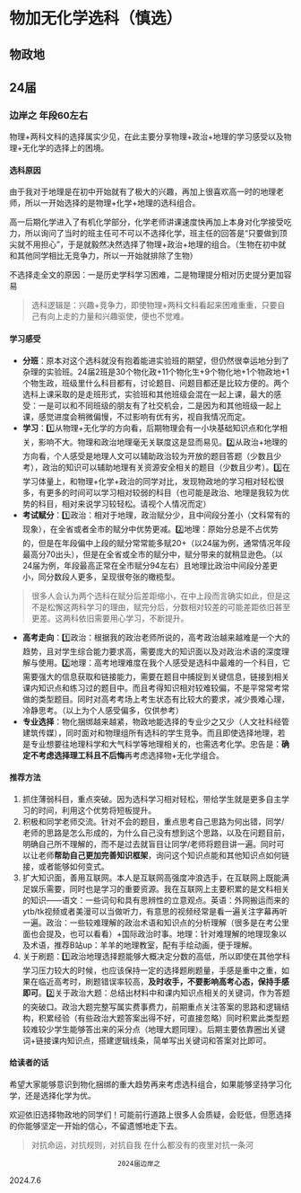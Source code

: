 # 物加无化学选科（慎选）

## 物政地

## 24届

### 边岸之 年段60左右

物理+两科文科的选择属实少见，在此主要分享物理+政治+地理的学习感受以及物理+无化学的选择上的困境。

#### **选科原因**

由于我对于地理是在初中开始就有了极大的兴趣，再加上很喜欢高一时的地理老师，所以一开始选择的是物理+化学+地理的选科组合。

高一后期化学进入了有机化学部分，化学老师讲课速度快再加上本身对化学接受吃力，所以询问了当时的班主任可不可以不选择化学，班主任的回答是“只要做到顶尖就不用担心”，于是就毅然决然选择了物理+政治+地理的组合。（生物在初中就和其他同学相比无竞争力，所以一开始就排除了生物）

不选择走全文的原因：一是历史学科学习困难，二是物理提分相对历史提分更加容易

> 选科逻辑是：兴趣+竞争力，即使物理+两科文科看起来困难重重，只要自己有向上走的力量和兴趣驱使，便也不觉难。

#### **学习感受**

* **分班**：原本对这个选科就没有抱着能进实验班的期望，但仍然很幸运地分到了杂理的实验班。24届2班是30个物化政+11个物化生+9个物化地+1个物政地+1个物生政，班级里什么科目都有，讨论题目、问题目都还是比较方便的。两个选科上课采取的是走班形式，实验班和其他班级会混在一起上课，最大的感受：一是可以和不同班级的朋友有了社交机会，二是因为和其他班级一起上课，感觉进度会稍微偏慢，不过影响有优有劣，视自我情况而定。
* **学习**：1️⃣从物理+无化学的方向看，后期物理会有一小块基础知识点和化学相关，影响不大。物理和政治地理毫无关联度这是显而易见。2️⃣从政治+地理的方向看，个人感受是地理人文可以辅助政治较为开放的题目答题（少数且少考），政治的知识可以辅助地理有关资源安全相关的题目（少数且少考）。3️⃣在学习体量上，和物理+化学+政治的同学对比，发现物政地的学习相对轻松很多，有更多的时间可以学习相对较弱的科目（也可能是政治、地理是我较为优势的科目，相对来说学习较轻松。请视个人情况而定）
* **考试赋分**：1️⃣政治：相对于地理，政治赋分少，且中间段分差小（文科常有的现象），在全省或者全市的赋分中优势更减。2️⃣地理：原始分总是不占优势的，但是在年段偏中上段的赋分常常能多赋20+（以24届为例，通常情况年段最高分70出头），但是在全省或全市的赋分中，赋分带来的就稍显逊色。（以24届为例，年段最高正常在全市赋分94左右）且地理比政治中间段分差更小，同分数段人更多，呈现很夸张的橄榄型。

> 很多人会认为两个选科在赋分后差距缩小，在中上段而言确实如此，但是这不是松懈这两科学习的理由，赋完分后，分数相对较差的可能差距依旧甚至更差。这两科依旧需要用心学习，不断提升。

* **高考走向**：1️⃣政治：根据我的政治老师所说的，高考政治越来越难是一个大的趋势，且对学生综合能力要求高，需要庞大的知识面以及对政治术语的深度理解与使用。2️⃣地理：高考地理难度在我个人感受是选科中最难的一个科目，它需要强大的信息获取和链接能力，需要在题目中捕捉到关键信息，链接到相关课内知识点和练习过的题目中。而且考得知识相对较难较偏，不是平常常考常做的类型题目。同时对高考考场上考生状态有比较大的要求，减少畏难心理，冷静思考。（以上为个人感受偏多，仅供参考）
* **专业选择**：物化捆绑越来越紧，物政地能选择的专业少之又少（人文社科经管建筑传媒），同时面对和物理组所有选科的学生竞争。而且即使选择地理，若是专业想要往地理科学和大气科学等地理相关的，也需选考化学。忠告是：**确定不考虑选择理工科且不后悔**再考虑选择物+无化学组合。

#### **推荐方法**

1. 抓住薄弱科目，重点突破。因为选科学习相对轻松，带给学生就是更多自主学习的时间，利用这个优势将短板提升。
2. 积极和同学老师交流。针对不会的题目，重点思考自己思路为何出错，同学/老师的思路是怎么形成的，为什么自己没有想到这个思路，以及在问题目前，明确自己所不理解的，而不是过去就盲目让同学/老师将题目讲一遍。同时可以让老师**帮助自己更加完善知识框架**，询问这个知识点能和其他知识点如何链接，或者能够如何变式。
3. 扩大知识面，善用互联网。本人是互联网高强度冲浪选手，在互联网上既能满足娱乐需要，同时也是学习的重要资源。我在互联网上主要积累的是文科相关的知识——语文：一些词句和具有思辨性的立意观点。英语：外网搬运而来的ytb/tk视频或者美漫可以当做听力，有意思的视频经常是看一遍关注字幕再听一遍。政治：一些较难理解的政治术语和知识点的分析理解（很多是在考公里面也会提及，也可以看看）+国际政治时事。地理：针对难理解的地理现象以及术语，推荐B站up：羊羊的地理教室，配有手绘动画，便于理解。
4. 关于刷题：1️⃣政治地理选择题能够大概决定分数的高低，所以即使在其他学科学习压力较大的时候，也应该保持一定的选择题刷题量，手感是重中之重，如果在临近高考时，刷题错误率较高，**及时收手，不要影响高考心态，保持手感即可**。2️⃣关于政治大题：总结出材料中和课内知识点相关的关键词，作为答题的突破口。政治大题完整写属实费事费力，前期重点关注答案的思路和逻辑结构，积累经验（有些政治大题答案出得不好，可直接忽略）同时积累此类型题较难较少学生能够答出来的采分点（地理大题同理）。后期主要依靠圈出关键词+链接课内知识点，搭建逻辑线条，简单写出关键词和答案对比即可。

#### **给读者的话**

希望大家能够意识到物化捆绑的重大趋势再来考虑选科组合，如果能够坚持学习化学，还是选择化学为优。

欢迎依旧选择物政地的同学们！可能前行道路上很多人会质疑，会贬低，但愿选择的你能够坚定一开始的信心，不留遗憾地走下去。

> 对抗命运，对抗规则，对抗自我 在什么都没有的夜里对抗一条河

```
                           2024届边岸之
```

2024.7.6
